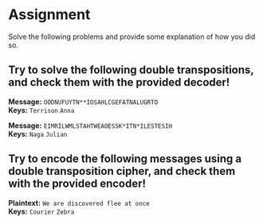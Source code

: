 # Assignment
Solve the following problems and provide some explanation of how you did so.


## Try to solve the following double transpositions, and check them with the provided decoder!
**Message:** ``OODNUFUYTN**IOSAHLCGEFATNALUGRTO``  
**Keys:** ``Terrison`` ``Anna``

**Message:** ``EIMRILWMLSTAHTWEAOESSK*ITN*ILESTESIH``  
**Keys:** ``Naga`` ``Julian``

## Try to encode the following messages using a double transposition cipher, and check them with the provided encoder!

**Plaintext:** ``We are discovered flee at once``  
**Keys:** ``Courier`` ``Zebra``
